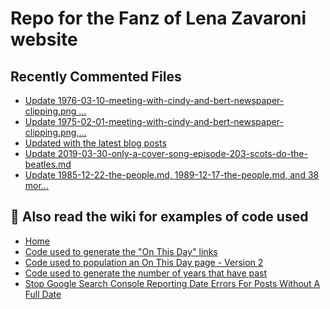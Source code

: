 # Repo for the Fanz of Lena Zavaroni website

## Recently Commented Files
<!-- BLOG-POST-LIST:START -->
- [Update 1976-03-10-meeting-with-cindy-and-bert-newspaper-clipping.png …](https://github.com/FanzOfLenaZavaroni/fanzoflenazavaroni.github.io/commit/6dd60b8ca80ea833ed3d511b236f1ca717c76436)
- [Update 1975-02-01-meeting-with-cindy-and-bert-newspaper-clipping.png,…](https://github.com/FanzOfLenaZavaroni/fanzoflenazavaroni.github.io/commit/8993dba7a400509e7643c4426083d20045a03174)
- [Updated with the latest blog posts](https://github.com/FanzOfLenaZavaroni/fanzoflenazavaroni.github.io/commit/1bf4ae667eb42c0d1c9bc0e51513536b862ea1df)
- [Update 2019-03-30-only-a-cover-song-episode-203-scots-do-the-beatles.md](https://github.com/FanzOfLenaZavaroni/fanzoflenazavaroni.github.io/commit/5689ef026a9744cf7d0b8a5920d1e0cd9aa3208d)
- [Update 1985-12-22-the-people.md, 1989-12-17-the-people.md, and 38 mor…](https://github.com/FanzOfLenaZavaroni/fanzoflenazavaroni.github.io/commit/e94814c137c0822bfc77b6d8a6e88528f7f26df4)
<!-- BLOG-POST-LIST:END -->

## :notebook: Also read the wiki for examples of code used
* [Home](https://github.com/FanzOfLenaZavaroni/fanzoflenazavaroni.github.io/wiki)
* [Code used to generate the "On This Day" links](https://github.com/FanzOfLenaZavaroni/fanzoflenazavaroni.github.io/wiki/On-This-Day-Code)
* [Code used to population an On This Day page - Version 2](https://github.com/FanzOfLenaZavaroni/fanzoflenazavaroni.github.io/wiki/Code-used-to-population-an-On-This-Day-page-%E2%80%90-Version-2)
* [Code used to generate the number of years that have past](https://github.com/FanzOfLenaZavaroni/fanzoflenazavaroni.github.io/wiki/Number-of-years-gone-by-code)
* [Stop Google Search Console Reporting Date Errors For Posts Without A Full Date](https://github.com/FanzOfLenaZavaroni/fanzoflenazavaroni.github.io/wiki/Stop-Google-Search-Console-Reporting-Date-Errors-For-Posts-Without-A-Full-Date)
